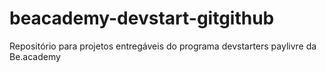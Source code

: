 # beacademy-devstart-gitgithub
Repositório para projetos entregáveis do programa devstarters paylivre da Be.academy
